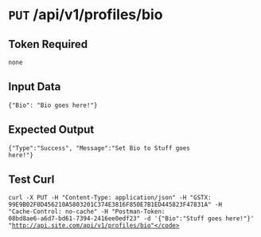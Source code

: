 # <code>PUT</code> /api/v1/profiles/bio

## Token Required
	none

## Input Data

<code>{"Bio": "Bio goes here!"}</code>

## Expected Output

<code>{"Type":"Success", "Message":"Set Bio to Stuff goes here!"}</code>

## Test Curl

<code>curl -X PUT -H "Content-Type: application/json" -H "GSTX: 99E9B02F0D456210A5803201C374E3816F850E7B1ED445823F47831A" -H "Cache-Control: no-cache" -H "Postman-Token: 08bd8ae6-a6d7-bd61-7394-2416ee0edf23" -d '{"Bio":"Stuff goes here!"}' "http://api.site.com/api/v1/profiles/bio"</code> 